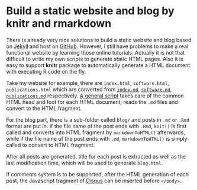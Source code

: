 Build a static website and blog by knitr and rmarkdown
=======================================================

There is already very nice solutions to build a static website and blog
based on [Jekyll](https://help.github.com/articles/using-jekyll-with-pages/) and host on [GitHub](http://github.com).
However, I still have problems to make a real functional website by learning those online tutorials. Actually
it is not that difficult to write my own scripts to generate static HTML pages.
Also it is easy to support **knitr** package to automatically generate a HTML document with
executing R code on the fly.

Take my website for example, there are `index.html`, `software.html`, `publications.html` which
are converted from [`index.md`](https://raw.githubusercontent.com/jokergoo/jokergoo.github.io/master/index.md), 
[`software.md`](https://raw.githubusercontent.com/jokergoo/jokergoo.github.io/master/software.md), 
[`publications.md`](https://raw.githubusercontent.com/jokergoo/jokergoo.github.io/master/publications.md) respectively. 
[A general script](https://github.com/jokergoo/jokergoo.github.io/blob/master/generate_website.R) takes
care of the common HTML head and foot for each HTML document, reads the `.md` files and convert to the HTML fragment.

For the blog part, there is a sub-folder called `blog/` and posts in `.md` or `.Rmd` format are put in.
If the file name of the post ends with `.Rmd`, `knit()` is first called and converts into HTML fragment by `markdownToHTML()`
afterwards, while if the file name of the post ends with `.md`, `markdownToHTML()` is simply called to convert
to HTML fragment.

After all posts are generated, title for each post is extracted as well as the last modification time,
which will be used to generate `blog.html`.

If comments system is to be supported, after the HTML generation of each post, the Javascript fragment of [Disqus](https://disqus.com/home/)
can be inserted before `</body>`.
 
